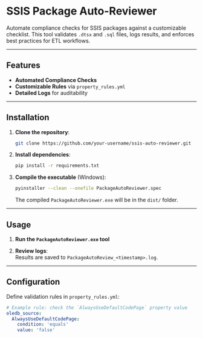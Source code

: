 # SSIS Package Auto-Reviewer  

Automate compliance checks for SSIS packages against a customizable checklist. This tool validates `.dtsx` and `.sql` files, logs results, and enforces best practices for ETL workflows.  

---

## Features  
- **Automated Compliance Checks**  
- **Customizable Rules** via `property_rules.yml`  
- **Detailed Logs** for auditability  
---

## Installation  
1. **Clone the repository**:  
   ```bash
   git clone https://github.com/your-username/ssis-auto-reviewer.git
   ```

2. **Install dependencies**:  
   ```bash
   pip install -r requirements.txt
   ```

3. **Compile the executable** (Windows):  
   ```bash
   pyinstaller --clean --onefile PackageAutoReviewer.spec
   ```  
   The compiled `PackageAutoReviewer.exe` will be in the `dist/` folder.

---

## Usage  
1. **Run the `PackageAutoReviewer.exe` tool**  
   
2. **Review logs**:  
   Results are saved to `PackageAutoReview_<timestamp>.log`.

---

## Configuration  
Define validation rules in `property_rules.yml`:  
```yaml
# Example rule: check the `AlwaysUseDefaultCodePage` property value
oledb_source:
  AlwaysUseDefaultCodePage: 
    condition: 'equals'
    value: 'false'
```  

